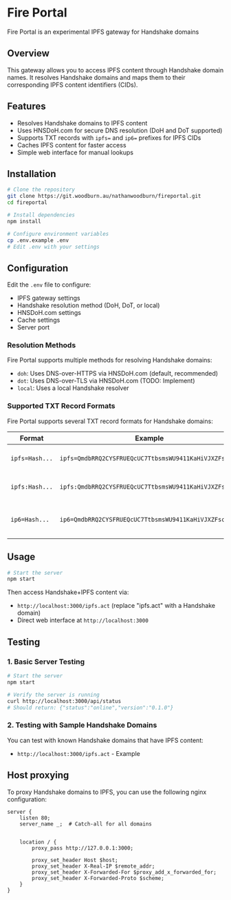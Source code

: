 # Fire Portal
Fire Portal is an experimental IPFS gateway for Handshake domains

## Overview
This gateway allows you to access IPFS content through Handshake domain names. It resolves Handshake domains and maps them to their corresponding IPFS content identifiers (CIDs).

## Features
- Resolves Handshake domains to IPFS content
- Uses HNSDoH.com for secure DNS resolution (DoH and DoT supported)
- Supports TXT records with `ipfs=` and `ip6=` prefixes for IPFS CIDs
- Caches IPFS content for faster access
- Simple web interface for manual lookups

## Installation
```bash
# Clone the repository
git clone https://git.woodburn.au/nathanwoodburn/fireportal.git
cd fireportal

# Install dependencies
npm install

# Configure environment variables
cp .env.example .env
# Edit .env with your settings
```

## Configuration
Edit the `.env` file to configure:
- IPFS gateway settings
- Handshake resolution method (DoH, DoT, or local)
- HNSDoH.com settings
- Cache settings
- Server port

### Resolution Methods
Fire Portal supports multiple methods for resolving Handshake domains:

- `doh`: Uses DNS-over-HTTPS via HNSDoH.com (default, recommended)
- `dot`: Uses DNS-over-TLS via HNSDoH.com (TODO: Implement)
- `local`: Uses a local Handshake resolver

### Supported TXT Record Formats

Fire Portal supports several TXT record formats for Handshake domains:

| Format | Example | Description |
|--------|---------|-------------|
| `ipfs=Hash...` | `ipfs=QmdbRRQ2CYSFRUEQcUC7TtbsmsWU9411KaHiVJXZFscBNn` | Standard format with equals sign |
| `ipfs:Hash...` | `ipfs:QmdbRRQ2CYSFRUEQcUC7TtbsmsWU9411KaHiVJXZFscBNn` | Alternative format with colon |
| `ip6=Hash...` | `ip6=QmdbRRQ2CYSFRUEQcUC7TtbsmsWU9411KaHiVJXZFscBNn` | Legacy format (equivalent to ipfs=) |

## Usage
```bash
# Start the server
npm start
```

Then access Handshake+IPFS content via:
- `http://localhost:3000/ipfs.act` (replace "ipfs.act" with a Handshake domain)
- Direct web interface at `http://localhost:3000`

## Testing
### 1. Basic Server Testing
```bash
# Start the server
npm start

# Verify the server is running
curl http://localhost:3000/api/status
# Should return: {"status":"online","version":"0.1.0"}
```

### 2. Testing with Sample Handshake Domains
You can test with known Handshake domains that have IPFS content:

- `http://localhost:3000/ipfs.act` - Example



## Host proxying
To proxy Handshake domains to IPFS, you can use the following nginx configuration:

```nginx
server {
    listen 80;
    server_name _;  # Catch-all for all domains


    location / {
        proxy_pass http://127.0.0.1:3000;

        proxy_set_header Host $host;
        proxy_set_header X-Real-IP $remote_addr;
        proxy_set_header X-Forwarded-For $proxy_add_x_forwarded_for;
        proxy_set_header X-Forwarded-Proto $scheme;
    }
}
```